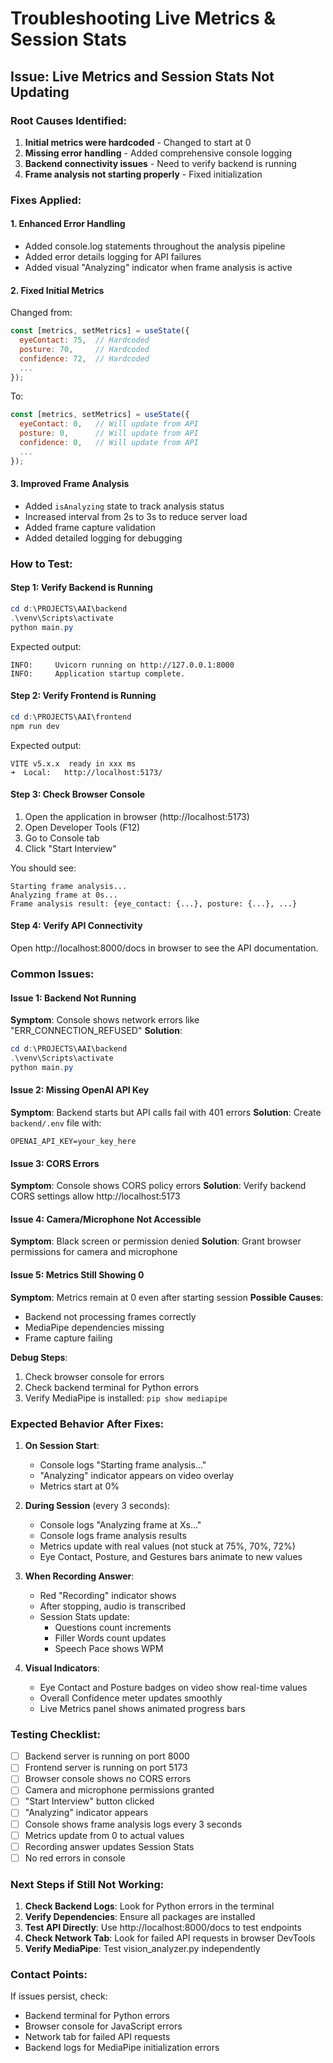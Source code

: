 # Troubleshooting Live Metrics & Session Stats

## Issue: Live Metrics and Session Stats Not Updating

### Root Causes Identified:
1. **Initial metrics were hardcoded** - Changed to start at 0
2. **Missing error handling** - Added comprehensive console logging
3. **Backend connectivity issues** - Need to verify backend is running
4. **Frame analysis not starting properly** - Fixed initialization

### Fixes Applied:

#### 1. Enhanced Error Handling
- Added console.log statements throughout the analysis pipeline
- Added error details logging for API failures
- Added visual "Analyzing" indicator when frame analysis is active

#### 2. Fixed Initial Metrics
Changed from:
```javascript
const [metrics, setMetrics] = useState({
  eyeContact: 75,  // Hardcoded
  posture: 70,     // Hardcoded
  confidence: 72,  // Hardcoded
  ...
});
```

To:
```javascript
const [metrics, setMetrics] = useState({
  eyeContact: 0,   // Will update from API
  posture: 0,      // Will update from API
  confidence: 0,   // Will update from API
  ...
});
```

#### 3. Improved Frame Analysis
- Added `isAnalyzing` state to track analysis status
- Increased interval from 2s to 3s to reduce server load
- Added frame capture validation
- Added detailed logging for debugging

### How to Test:

#### Step 1: Verify Backend is Running
```powershell
cd d:\PROJECTS\AAI\backend
.\venv\Scripts\activate
python main.py
```

Expected output:
```
INFO:     Uvicorn running on http://127.0.0.1:8000
INFO:     Application startup complete.
```

#### Step 2: Verify Frontend is Running
```powershell
cd d:\PROJECTS\AAI\frontend
npm run dev
```

Expected output:
```
VITE v5.x.x  ready in xxx ms
➜  Local:   http://localhost:5173/
```

#### Step 3: Check Browser Console
1. Open the application in browser (http://localhost:5173)
2. Open Developer Tools (F12)
3. Go to Console tab
4. Click "Start Interview"

You should see:
```
Starting frame analysis...
Analyzing frame at 0s...
Frame analysis result: {eye_contact: {...}, posture: {...}, ...}
```

#### Step 4: Verify API Connectivity
Open http://localhost:8000/docs in browser to see the API documentation.

### Common Issues:

#### Issue 1: Backend Not Running
**Symptom**: Console shows network errors like "ERR_CONNECTION_REFUSED"
**Solution**: 
```powershell
cd d:\PROJECTS\AAI\backend
.\venv\Scripts\activate
python main.py
```

#### Issue 2: Missing OpenAI API Key
**Symptom**: Backend starts but API calls fail with 401 errors
**Solution**: Create `backend/.env` file with:
```
OPENAI_API_KEY=your_key_here
```

#### Issue 3: CORS Errors
**Symptom**: Console shows CORS policy errors
**Solution**: Verify backend CORS settings allow http://localhost:5173

#### Issue 4: Camera/Microphone Not Accessible
**Symptom**: Black screen or permission denied
**Solution**: Grant browser permissions for camera and microphone

#### Issue 5: Metrics Still Showing 0
**Symptom**: Metrics remain at 0 even after starting session
**Possible Causes**:
- Backend not processing frames correctly
- MediaPipe dependencies missing
- Frame capture failing

**Debug Steps**:
1. Check browser console for errors
2. Check backend terminal for Python errors
3. Verify MediaPipe is installed: `pip show mediapipe`

### Expected Behavior After Fixes:

1. **On Session Start**:
   - Console logs "Starting frame analysis..."
   - "Analyzing" indicator appears on video overlay
   - Metrics start at 0%

2. **During Session** (every 3 seconds):
   - Console logs "Analyzing frame at Xs..."
   - Console logs frame analysis results
   - Metrics update with real values (not stuck at 75%, 70%, 72%)
   - Eye Contact, Posture, and Gestures bars animate to new values

3. **When Recording Answer**:
   - Red "Recording" indicator shows
   - After stopping, audio is transcribed
   - Session Stats update:
     - Questions count increments
     - Filler Words count updates
     - Speech Pace shows WPM

4. **Visual Indicators**:
   - Eye Contact and Posture badges on video show real-time values
   - Overall Confidence meter updates smoothly
   - Live Metrics panel shows animated progress bars

### Testing Checklist:

- [ ] Backend server is running on port 8000
- [ ] Frontend server is running on port 5173
- [ ] Browser console shows no CORS errors
- [ ] Camera and microphone permissions granted
- [ ] "Start Interview" button clicked
- [ ] "Analyzing" indicator appears
- [ ] Console shows frame analysis logs every 3 seconds
- [ ] Metrics update from 0 to actual values
- [ ] Recording answer updates Session Stats
- [ ] No red errors in console

### Next Steps if Still Not Working:

1. **Check Backend Logs**: Look for Python errors in the terminal
2. **Verify Dependencies**: Ensure all packages are installed
3. **Test API Directly**: Use http://localhost:8000/docs to test endpoints
4. **Check Network Tab**: Look for failed API requests in browser DevTools
5. **Verify MediaPipe**: Test vision_analyzer.py independently

### Contact Points:

If issues persist, check:
- Backend terminal for Python errors
- Browser console for JavaScript errors
- Network tab for failed API requests
- Backend logs for MediaPipe initialization errors
